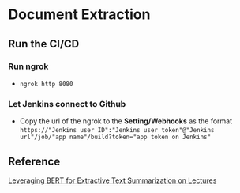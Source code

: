 # Document Extraction

## Run the CI/CD
### Run ngrok
- `ngrok http 8080`
### Let Jenkins connect to Github
- Copy the url of the ngrok to the **Setting/Webhooks** as the format<br>`https://"Jenkins user ID":"Jenkins user token"@"Jenkins url"/job/"app name"/build?token="app token on Jenkins"`

## Reference 
[Leveraging BERT for Extractive Text Summarization on Lectures](https://arxiv.org/abs/1906.04165)